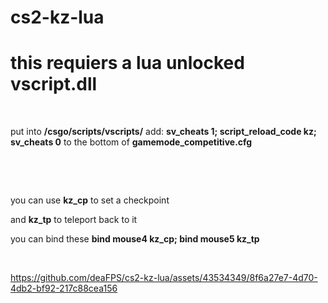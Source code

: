 # cs2-kz-lua

# this requiers a lua unlocked vscript.dll

⠀

put into **/csgo/scripts/vscripts/**
add: **sv_cheats 1; script_reload_code kz; sv_cheats 0** to the bottom of **gamemode_competitive.cfg**
⠀

⠀

⠀

you can use **kz_cp** to set a checkpoint

and **kz_tp** to teleport back to it

you can bind these **bind mouse4 kz_cp; bind mouse5 kz_tp**
⠀

⠀
⠀


https://github.com/deaFPS/cs2-kz-lua/assets/43534349/8f6a27e7-4d70-4db2-bf92-217c88cea156

